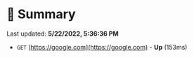 # 📖 Summary
Last updated: **5/22/2022, 5:36:36 PM**

- `GET` [https://google.com](https://google.com) - **Up** (153ms)
